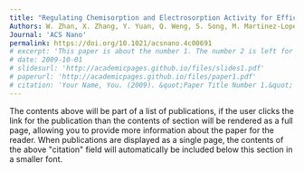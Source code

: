 ```yaml
---
title: "Regulating Chemisorption and Electrosorption Activity for Efficient Uptake of Rare Earth Elements in Low Concentration on Oxygen-Doped Molybdenum Disulfide"
Authors: W. Zhan, X. Zhang, Y. Yuan, Q. Weng, S. Song, M. Martinez-Lopez, J. Arauz-Lara, F. Jia
Journal: 'ACS Nano'
permalink: https://doi.org/10.1021/acsnano.4c00691
# excerpt: 'This paper is about the number 1. The number 2 is left for future work.'
# date: 2009-10-01
# slidesurl: 'http://academicpages.github.io/files/slides1.pdf'
# paperurl: 'http://academicpages.github.io/files/paper1.pdf'
# citation: 'Your Name, You. (2009). &quot;Paper Title Number 1.&quot; <i>Journal 1</i>. 1(1).'
---
```


The contents above will be part of a list of publications, if the user clicks the link for the publication than the contents of section will be rendered as a full page, allowing you to provide more information about the paper for the reader. When publications are displayed as a single page, the contents of the above "citation" field will automatically be included below this section in a smaller font.
